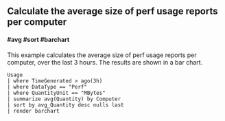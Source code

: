 ## Calculate the average size of perf usage reports per computer
#### #avg #sort #barchart

This example calculates the average size of perf usage reports per computer, over the last 3 hours.
The results are shown in a bar chart.
```OQL
Usage 
| where TimeGenerated > ago(3h)
| where DataType == "Perf" 
| where QuantityUnit == "MBytes" 
| summarize avg(Quantity) by Computer
| sort by avg_Quantity desc nulls last
| render barchart
```